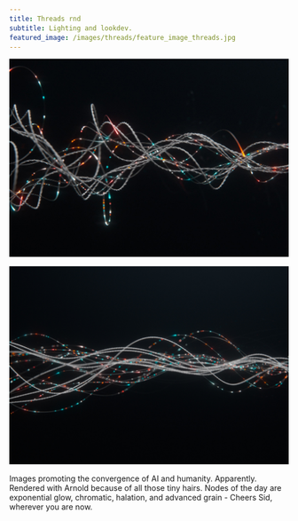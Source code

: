 ```yaml
---
title: Threads rnd
subtitle: Lighting and lookdev.
featured_image: /images/threads/feature_image_threads.jpg
---
```


![rnd](/images/threads/page_08_v009.jpg)

![rnd](/images/threads/page_06_v009.jpg)

Images promoting the convergence of AI and humanity. Apparently. Rendered with Arnold because of all those tiny hairs. Nodes of the day are exponential glow, chromatic, halation, and advanced grain - Cheers Sid, wherever you are now.

